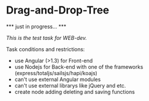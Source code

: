 Drag-and-Drop-Tree
=================

*** just in progress... ***

_This is the test task for WEB-dev._

Task conditions and restrictions:
* use Angular (>1.3) for Front-end
* use Nodejs for Back-end with one of the frameworks (express/totaljs/sailsjs/hapi/koajs)
* can't use external Angular modules
* can't use external librarys like jQuery and etc.
* create node adding deleting and saving functions
